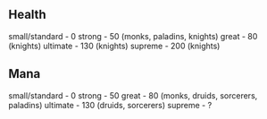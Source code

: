 ## Health

small/standard - 0
strong - 50 (monks, paladins, knights)
great - 80 (knights)
ultimate - 130 (knights)
supreme - 200 (knights)

## Mana

small/standard - 0
strong - 50
great - 80 (monks, druids, sorcerers, paladins)
ultimate - 130 (druids, sorcerers)
supreme - ?
